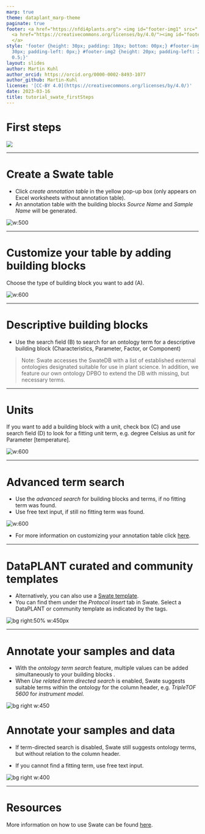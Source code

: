 ```yaml
---
marp: true
theme: dataplant_marp-theme
paginate: true
footer: <a href="https://nfdi4plants.org"> <img id="footer-img1" src="../../../img/_logos/DataPLANT/DataPLANT_logo_square_bg_transparent.svg"></a>
  <a href="https://creativecommons.org/licenses/by/4.0/"><img id="footer-img2" src="../../../img/_logos/CreativeCommons/by.svg">
  </a>
style: 'footer {height: 30px; padding: 10px; bottom: 00px;} #footer-img1 {height:
  30px; padding-left: 0px;} #footer-img2 {height: 20px; padding-left: 20px; opacity:
  0.5;}'
layout: slides
author: Martin Kuhl
author_orcid: https://orcid.org/0000-0002-8493-1077
author_github: Martin-Kuhl
license: '[CC-BY 4.0](https://creativecommons.org/licenses/by/4.0/)'
date: 2023-03-16
title: tutorial_swate_firstSteps
---
```


# First steps

![](../../../img/_logos/Swate/Swate_logo_for_excel.svg)

<!-- Source to slide(s) -->
<!-- ../../bricks/tutorial_swate_firstSteps-First_steps.md -->


---

# Create a Swate table

- Click *create annotation table* in the yellow pop-up box (only appears on Excel worksheets without annotation table). 
- An annotation table with the building blocks *Source Name* and *Sample Name* will be generated.  

![w:500](../../../img/Swate-CreateAnnotationTable-Exp.jpg)

<!-- Source to slide(s) -->
<!-- ../../bricks/tutorial_swate_firstSteps-Create_a_Swate_table.md -->


---

# Customize your table by adding building blocks

Choose the type of building block you want to add (A).

![w:600](../../../img/Swate-AddBuildingBlock-Exp.jpg)

<!-- Source to slide(s) -->
<!-- ../../bricks/tutorial_swate_firstSteps-Customize_your_table_by_adding_building_blocks.md -->


---

# Descriptive building blocks

- Use the search field (B) to search for an ontology term for a descriptive building block (Characteristics, Parameter, Factor, or Component)

> Note: Swate accesses the SwateDB with a list of established external ontologies designated suitable for use in plant science. In addition, we feature our own ontology DPBO to extend the DB with missing, but necessary terms.

<!-- Source to slide(s) -->
<!-- ../../bricks/tutorial_swate_firstSteps-Descriptive_building_blocks.md -->


---

# Units

If you want to add a building block with a unit, check box (C) and use search field (D) to look for a fitting unit term, e.g. degree Celsius as unit for Parameter \[temperature\].

![w:600](../../../img/Swate-AddBuildingBlock-Exp.jpg)

<!-- Source to slide(s) -->
<!-- ../../bricks/tutorial_swate_firstSteps-Units.md -->


---

# Advanced term search

- Use the *advanced search* for building blocks and terms, if no fitting term was found.
- Use free text input, if still no fitting term was found.

![w:600](../../../img/Swate-AddBuildingBlock-Exp.jpg)

- For more information on customizing your annotation table click [here](https://nfdi4plants.github.io/Swate-docs/docs/UserDocs/Docs03-Building-Blocks.html).

<!-- Source to slide(s) -->
<!-- ../../bricks/tutorial_swate_firstSteps-Advanced_term_search.md -->


---

# DataPLANT curated and community templates

- Alternatively, you can also use a [Swate template](https://github.com/nfdi4plants/Swate/wiki/Docs05-Templates). 
- You can find them under the *Protocol Insert* tab in Swate. Select a DataPLANT or community template as indicated by the tags.

![bg right:50% w:450px](../../../img/swate_templates.svg)

<!-- Source to slide(s) -->
<!-- ../../bricks/tutorial_swate_firstSteps-DataPLANT_curated_and_community_templates.md -->


---

# Annotate your samples and data <!--fit-->

   
- With the *ontology term search* feature, multiple values can be added simultaneously to your building blocks .
- When *Use related term directed search* is enabled, Swate  suggests suitable terms within the ontology  for the column header, e.g.
*TripleTOF* *5600* for *instrument model.*

![bg right w:450](../../../img/swate_ontologyTermSearch2.png)

# Annotate your samples and data <!--fit-->

- If term-directed search is disabled, Swate still suggests ontology terms, but without relation to the column header.

- If you cannot find a fitting term, use free text input.

![bg right w:400](../../../img/swate_ontologyTermSearch2.png)

<!-- Source to slide(s) -->
<!-- ../../bricks/tutorial_swate_firstSteps-Annotate_your_samples_and_data.md -->


---

# Resources

More information on how to use Swate can be found [here](https://nfdi4plants.github.io/Swate-docs/index.html).

<!-- Source to slide(s) -->
<!-- ../../bricks/tutorial_swate_firstSteps-Resources.md -->


